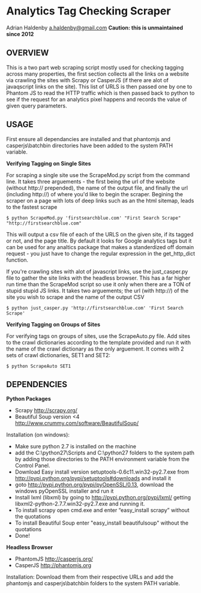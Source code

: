 Analytics Tag Checking Scraper
========================================
Adrian Haldenby a.haldenby@gmail.com
**Caution: this is unmaintained since 2012**

OVERVIEW
--------

This is a two part web scraping script mostly used for checking tagging across many properties,
the first section collects all the links on a website
via crawling the sites with Scrapy or CasperJS (if there are alot of javaqscript links on 
the site). This list of URLS is then passed one by one to Phantom JS to read the HTTP traffic which
is then passed back to python to see if the request for an analytics pixel happens and records the
value of given query parameters.


USAGE
-----

First ensure all dependancies are installed and that phantomjs and casperjs\batchbin directories have 
been added to the system PATH variable.

**Verifying Tagging on Single Sites**

For scraping a single site use the ScrapeMod.py script from the command line. It takes three arguements - the first being the url of the website (without http:// prepended), the name of the output file, and finally the url (including http://) of where you'd like to begin the scraper. 
Begining the scraper on a page with lots of deep links such as an the html sitemap, leads to the fastest scrape

    $ python ScrapeMod.py 'firstsearchblue.com' "First Search Scrape" "http://firstsearchblue.com"

This will output a csv file of each of the URLS on the given site, if its tagged or not, and the page title. By default it looks for Google analytics tags
but it can be used for any analtics package that makes a standerdized off domain request - you just have to change the regular expression in the get_http_dict function.

If you're crawling sites with alot of javascript links, use the just_casper.py file to gather the site links with the headless browser. This has a far higher run time
than the ScrapeMod script so use it only when there are a TON of stupid stupid JS links. It takes two arguements; the url (with http://) of the site you wish to scrape
and the name of the output CSV

    $ python just_casper.py 'http://firstsearchblue.com' 'First Search Scrape' 

**Verifying Tagging on Groups of Sites**

For verifying tags on groups of sites, use the ScrapeAuto.py file. Add sites to the crawl dictionaries according to the template provided and run it with the name of the crawl dictionary as the only arguement.
It comes with 2 sets of crawl dictionaries, SET1 and SET2:

    $ python ScrapeAuto SET1

DEPENDENCIES
------------

**Python Packages**

* Scrapy http://scrapy.org/
* Beautiful Soup version <4 http://www.crummy.com/software/BeautifulSoup/

Installation (on windows):
* Make sure python 2.7 is installed on the machine
* add the C:\python27\Scripts and C:\python27 folders to the system path by adding those directories to the PATH environment variable from the Control Panel.
* Download Easy install version setuptools-0.6c11.win32-py2.7.exe from http://pypi.python.org/pypi/setuptools#downloads and install it
* goto http://pypi.python.org/pypi/pyOpenSSL/0.13, download the windows pyOpenSSL installer and run it
* Install lxml (libxml) by going to  http://pypi.python.org/pypi/lxml/ getting libxml2-python-2.7.7.win32-py2.7.exe and running it.
* To install scrapy open cmd.exe and enter “easy_install scrapy” without the quotations
* To install Beautiful Soup enter "easy_install beautifulsoup" without the quotations
* Done!


**Headless Browser**

* PhantomJS http://casperjs.org/
* CasperJS http://phantomjs.org

Installation:
Download them from their respective URLs and add the phantomjs and casperjs\batchbin folders to
the system PATH variable.

